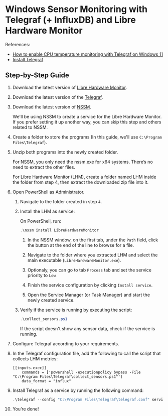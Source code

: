 # Windows Sensor Monitoring with Telegraf (+ InfluxDB) and Libre Hardware Monitor

References:

- [How to enable CPU temperature monitoring with Telegraf on Windows 11](https://jun1okamura.medium.com/how-to-enable-cpu-temperature-monitoring-with-telegraf-on-windows-11-8dd8c0140bb0)
- [Install Telegraf](https://docs.influxdata.com/telegraf/v1/install/?t=Windows#download-and-install-telegraf)

## Step-by-Step Guide

1. Download the latest version of [Libre Hardware Monitor](https://github.com/LibreHardwareMonitor/LibreHardwareMonitor/releases).

2. Download the latest version of the [Telegraf](https://docs.influxdata.com/telegraf/v1/install/?t=Windows#download-and-install-telegraf).

3. Download the latest version of [NSSM](https://nssm.cc/download).

   We'll be using NSSM to create a service for the Libre Hardware Monitor. If you prefer setting it up another way, you can skip this step and others related to NSSM.

4. Create a folder to store the programs (In this guide, we'll use `C:\Program Files\Telegraf`).

5. Unzip both programs into the newly created folder.

   For NSSM, you only need the nssm.exe for x64 systems. There’s no need to extract the other files.

   For Libre Hardware Monitor (LHM), create a folder named LHM inside the folder from step 4, then extract the downloaded zip file into it.

6. Open PowerShell as Administrator.

   1. Navigate to the folder created in step `4`.

   2. Install the LHM as service:

      On PowerShell, run:

      ```powershell
      .\nssm install LibreHardwareMonitor
      ```

      1. In the NSSM window, on the first tab, under the `Path` field, click the button at the end of the line to browse for a file.

      2. Navigate to the folder where you extracted LHM and select the main executable (`LibreHardwareMonitor.exe`).

      3. Optionaly, you can go to tab `Process` tab and set the service priority to `Low`

      4. Finish the service configuration by clicking `Install service`.

      5. Open the Service Manager (or Task Manager) and start the newly created service.

   3. Verify if the service is running by executing the script:

      ```powershell
      .\collect_sensors.ps1
      ```

      If the script doesn't show any sensor data, check if the service is running.

7. Configure Telegraf according to your requirements.

8. In the Telegraf configuration file, add the following to call the script that collects LHM metrics:

   ```
   [[inputs.exec]]
       commands = ['powershell -executionpolicy bypass -File "C:\Program Files\Telegraf\collect_sensors.ps1"']
       data_format = "influx"
   ```

9. Install Telegraf as a service by running the following command:

   ```powershell
   .\telegraf --config "C:\Program Files\Telegraf\telegraf.conf" service install
   ```

10. You’re done!
